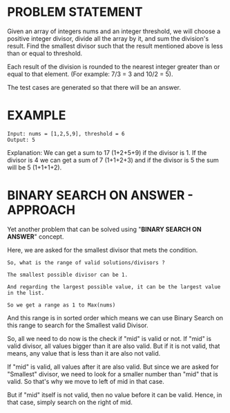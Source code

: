 # PROBLEM STATEMENT
Given an array of integers nums and an integer threshold, we will choose a positive integer divisor, divide all the array by it, and sum the division's result. Find the smallest divisor such that the result mentioned above is less than or equal to threshold.

Each result of the division is rounded to the nearest integer greater than or equal to that element. (For example: 7/3 = 3 and 10/2 = 5).

The test cases are generated so that there will be an answer.

# EXAMPLE

    Input: nums = [1,2,5,9], threshold = 6
    Output: 5

Explanation: We can get a sum to 17 (1+2+5+9) if the divisor is 1. 
If the divisor is 4 we can get a sum of 7 (1+1+2+3) and if the divisor is 5 the sum will be 5 (1+1+1+2). 

# BINARY SEARCH ON ANSWER - APPROACH

Yet another problem that can be solved using "**BINARY SEARCH ON ANSWER**" concept.

Here, we are asked for the smallest divisor that mets the condition.

	So, what is the range of valid solutions/divisors ?

	The smallest possible divisor can be 1. 

	And regarding the largest possible value, it can be the largest value in the list. 

	So we get a range as 1 to Max(nums)

And this range is in sorted order which means we can use Binary Search on this range to search for the Smallest valid Divisor. 


So, all we need to do now is the check if "mid" is valid or not. If "mid" is valid divisor, all values bigger than it are also valid. But if it is not valid, that means, any value that is less than it are also not valid.

If "mid" is valid, all values after it are also valid. But since we are asked for "Smallest" divisor, we need to look for a smaller number than "mid" that is valid. So that's why we move to left of mid in that case.

But if "mid" itself is not valid, then no value before it can be valid. Hence, in that case, simply search on the right of mid.